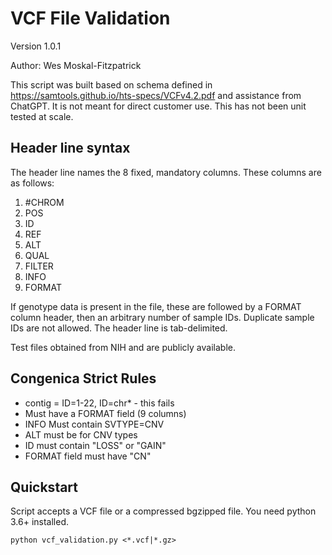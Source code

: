 # VCF File Validation

Version 1.0.1

Author: Wes Moskal-Fitzpatrick

This script was built based on schema defined in https://samtools.github.io/hts-specs/VCFv4.2.pdf and assistance from ChatGPT. It is not meant for direct customer use. This has not been unit tested at scale.
 
## Header line syntax

The header line names the 8 fixed, mandatory columns. These columns are as follows:
  1. #CHROM
  2. POS
  3. ID
  4. REF
  5. ALT
  6. QUAL
  7. FILTER
  8. INFO
  9. FORMAT

If genotype data is present in the file, these are followed by a FORMAT column header, then an arbitrary number of sample IDs. Duplicate sample IDs are not allowed. The header line is tab-delimited.

Test files obtained from NIH and are publicly available.

## Congenica Strict Rules

- contig = ID=1-22, ID=chr* - this fails
- Must have a FORMAT field (9 columns)
- INFO Must contain SVTYPE=CNV
- ALT must be <CNV> for CNV types
- ID must contain "LOSS" or "GAIN"
- FORMAT field must have "CN"

## Quickstart

Script accepts a VCF file or a compressed bgzipped file. You need python 3.6+ installed.

`python vcf_validation.py <*.vcf|*.gz>`
